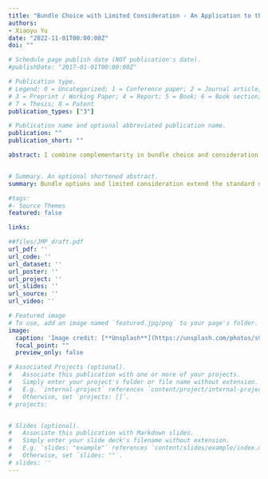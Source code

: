 ```yaml
---
title: "Bundle Choice with Limited Consideration - An Application to the Yogurt Market (Job market paper)"
authors:
- Xiaoyu Yu
date: "2022-11-01T00:00:00Z"
doi: ""

# Schedule page publish date (NOT publication's date).
#publishDate: "2017-01-01T00:00:00Z"

# Publication type.
# Legend: 0 = Uncategorized; 1 = Conference paper; 2 = Journal article;
# 3 = Preprint / Working Paper; 4 = Report; 5 = Book; 6 = Book section;
# 7 = Thesis; 8 = Patent
publication_types: ["3"]

# Publication name and optional abbreviated publication name.
publication: ""
publication_short: ""

abstract: I combine complementarity in bundle choice and consideration set of products into a demand model of differentiated products. I show the identification of consideration probabilities from the asymmetric demand even when only marginal market shares of products, not bundle options, are observed. I apply the model to the yogurt market with both consumer-level and store-level data to quantify the complementarity and the degree of limited consideration. I find a large demand synergy between fat-free and reduced-fat yogurts and a significant proportion of inertia, namely choosing from last purchases, in yogurt consumption. My results suggest substantial biases in estimates of cross-price elasticities and diversion ratios when ignoring complementarity and limited consideration.


# Summary. An optional shortened abstract.
summary: Bundle options and limited consideration extend the standard demand model for differentiated products. I use data on household shopping and store sales to estimate the complementarity in bundles and the degree of limited consideration in yogurt purchases.

#tags:
#- Source Themes
featured: false

links:

##files/JMP_draft.pdf
url_pdf: '' 
url_code: ''
url_dataset: ''
url_poster: ''
url_project: ''
url_slides: ''
url_source: ''
url_video: ''

# Featured image
# To use, add an image named `featured.jpg/png` to your page's folder. 
image:
  caption: 'Image credit: [**Unsplash**](https://unsplash.com/photos/s9CC2SKySJM)'
  focal_point: ""
  preview_only: false

# Associated Projects (optional).
#   Associate this publication with one or more of your projects.
#   Simply enter your project's folder or file name without extension.
#   E.g. `internal-project` references `content/project/internal-project/index.md`.
#   Otherwise, set `projects: []`.
# projects:


# Slides (optional).
#   Associate this publication with Markdown slides.
#   Simply enter your slide deck's filename without extension.
#   E.g. `slides: "example"` references `content/slides/example/index.md`.
#   Otherwise, set `slides: ""`.
# slides: ''
---
```


